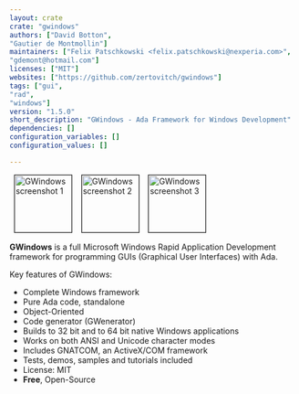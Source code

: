```yaml
---
layout: crate
crate: "gwindows"
authors: ["David Botton",
"Gautier de Montmollin"]
maintainers: ["Felix Patschkowski <felix.patschkowski@nexperia.com>",
"gdemont@hotmail.com"]
licenses: ["MIT"]
websites: ["https://github.com/zertovitch/gwindows"]
tags: ["gui",
"rad",
"windows"]
version: "1.5.0"
short_description: "GWindows - Ada Framework for Windows Development"
dependencies: []
configuration_variables: []
configuration_values: []

---
```

&nbsp;       <a target="_blank" href="https://a.fsdn.com/con/app/proj/gnavi/screenshots/elsch_2022_1000px-2eaf2d5e.jpg"><img src="https://a.fsdn.com/con/app/proj/gnavi/screenshots/elsch_2022_1000px-2eaf2d5e.jpg" border="1" alt="GWindows screenshot 1" width="auto" height="100"></a>
&nbsp;&nbsp; <a target="_blank" href="https://a.fsdn.com/con/app/proj/gnavi/screenshots/pfm-c11ec1a6.png"><img               src="https://a.fsdn.com/con/app/proj/gnavi/screenshots/pfm-c11ec1a6.png"               border="1" alt="GWindows screenshot 2" width="auto" height="100"></a>
&nbsp;&nbsp; <a target="_blank" href="https://a.fsdn.com/con/app/proj/gnavi/screenshots/krikos_win11-4baad1ca.png"><img      src="https://a.fsdn.com/con/app/proj/gnavi/screenshots/krikos_win11-4baad1ca.png"      border="1" alt="GWindows screenshot 3" width="auto" height="100"></a>

**GWindows** is a full Microsoft Windows Rapid Application Development
framework for programming GUIs (Graphical User Interfaces) with Ada.

Key features of GWindows:

  *  Complete Windows framework
  *  Pure Ada code, standalone
  *  Object-Oriented
  *  Code generator (GWenerator)
  *  Builds to 32 bit and to 64 bit native Windows applications
  *  Works on both ANSI and Unicode character modes
  *  Includes GNATCOM, an ActiveX/COM framework
  *  Tests, demos, samples and tutorials included
  *  License: MIT
  *  **Free**, Open-Source


